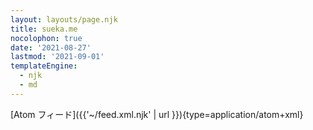 ```yaml
---
layout: layouts/page.njk
title: sueka.me
nocolophon: true
date: '2021-08-27'
lastmod: '2021-09-01'
templateEngine:
  - njk
  - md
---
```

[Atom フィード]({{'~/feed.xml.njk' | url }}){type=application/atom+xml}
